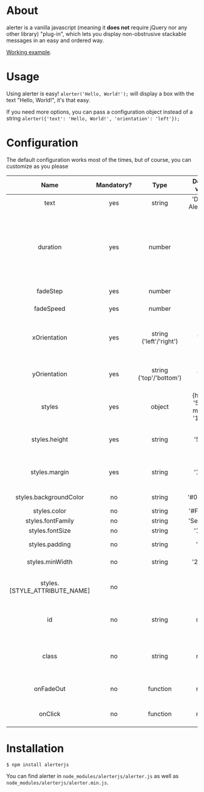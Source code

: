 # About
alerter is a vanilla javascript (meaning it **does not** require jQuery nor any 
other library) "plug-in", which lets you display non-obstrusive stackable 
messages in an easy and ordered way.

[Working example](http://codepen.io/anon/pen/OXmJjg).

# Usage
Using alerter is easy! ```alerter('Hello, World!');``` will display a box with
the text "Hello, World!", it's that easy.

If you need more options, you can pass a configuration object instead of a 
string ```alerter({'text': 'Hello, World!', 'orientation': 'left'});```

# Configuration
The default configuration works most of the times, but of course, you can 
customize as you please

|Name|Mandatory?|Type|Default value|Description|
|:--:|:--------:|:--:|:-----------:|:---------:|
|text|yes|string|'Default Alert Text'|Alert text|
|duration|yes|number|2|Number of seconds before fadeOut (if onClick is set, starts when the alert is clicked)|
|fadeStep|yes|number|5|Fade out step|
|fadeSpeed|yes|number|25|Fade out speed|
|xOrientation|yes|string ('left'/'right')|'left'|Alert placement on horizontal axis|
|yOrientation|yes|string ('top'/'bottom')|'top'|Alert placement on vertical axis|
|styles|yes|object|{height: '50px', margin: '15px'}|Styles object|
|styles.height|yes|string|'50px'|Alert div height in px (Mandatory unit)|
|styles.margin|yes|string|'15px'|Alert div margin in px (Mandatory unit)|
|styles.backgroundColor|no|string|'#000000'|Background color|
|styles.color|no|string|'#FFFFFF'|Text color|
|styles.fontFamily|no|string|'Segoe UI'|Font family|
|styles.fontSize|no|string|'13px'|Font size|
|styles.padding|no|string|'5px'|Alert div padding|
|styles.minWidth|no|string|'250px'|Alert div min width|
|styles.[STYLE_ATTRIBUTE_NAME]|no|||Any style you want to add on the alert div|
|id|no|string|none|Optional id (styles array has precedence)|
|class|no|string|none|Optional css classname (styles array and id have precedence)|
|onFadeOut|no|function|none|Callback called after fadeOut|
|onClick|no|function|none|Callback called on click event|

# Installation

    $ npm install alerterjs
    
You can find alerter in `node_modules/alerterjs/alerter.js` as well as `node_modules/alerterjs/alerter.min.js`.
